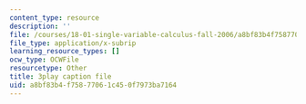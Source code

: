 ```yaml
---
content_type: resource
description: ''
file: /courses/18-01-single-variable-calculus-fall-2006/a8bf83b4f75877061c450f7973ba7164_4sTKcvYMNxk.srt
file_type: application/x-subrip
learning_resource_types: []
ocw_type: OCWFile
resourcetype: Other
title: 3play caption file
uid: a8bf83b4-f758-7706-1c45-0f7973ba7164
---
```

